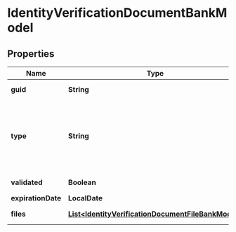

# IdentityVerificationDocumentBankModel


## Properties

| Name | Type | Description | Notes |
|------------ | ------------- | ------------- | -------------|
|**guid** | **String** | Auto-generated unique identifier for the document. |  [optional] |
|**type** | **String** | The document type; one of drivers_license, passport, passport_card, residence_card, visa, social_security_number, tax_identification_number, selfie, proof_of_address, formation_document, or employer_identification_number. |  [optional] |
|**validated** | **Boolean** | Whether the document has been validated. |  [optional] |
|**expirationDate** | **LocalDate** | The document expiration date. |  [optional] |
|**files** | [**List&lt;IdentityVerificationDocumentFileBankModel&gt;**](IdentityVerificationDocumentFileBankModel.md) | The files associated with the document. |  [optional] |



